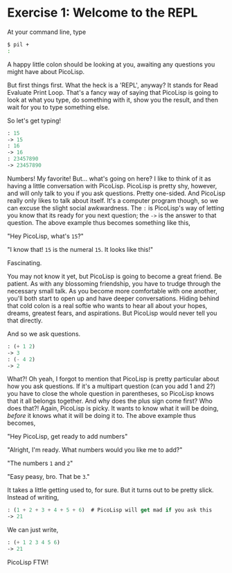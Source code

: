 # Exercise 1: Welcome to the REPL

At your command line, type
```bash
$ pil +
:
```
A happy little colon should be looking at you, awaiting any questions you might have about PicoLisp.

But first things first. What the heck is a 'REPL', anyway? It stands for Read Evaluate Print Loop. That's a fancy way of saying that PicoLisp is going to look at what you type, do something with it, show you the result, and then wait for you to type something else.

So let's get typing!
```lisp
: 15
-> 15
: 16
-> 16
: 23457890
-> 23457890
```
Numbers! My favorite! But... what's going on here? I like to think of it as having a little conversation with PicoLisp. PicoLisp is pretty shy, however, and will only talk to you if you ask questions. Pretty one-sided. And PicoLisp really only likes to talk about itself. It's a computer program though, so we can excuse the slight social awkwardness. The `:` is PicoLisp's way of letting you know that its ready for you next question; the `->` is the answer to that question. The above example thus becomes something like this,

"Hey PicoLisp, what's `15`?"

"I know that! `15` is the numeral `15`. It looks like this!"

Fascinating.

You may not know it yet, but PicoLisp is going to become a great friend. Be patient. As with any blossoming friendship, you have to trudge through the necessary small talk. As you become more comfortable with one another, you'll both start to open up and have deeper conversations. Hiding behind that cold colon is a real softie who wants to hear all about your hopes, dreams, greatest fears, and aspirations. But PicoLisp would never tell you that directly.

And so we ask questions.
```lisp
: (+ 1 2)
-> 3
: (- 4 2)
-> 2
```
What?! Oh yeah, I forgot to mention that PicoLisp is pretty particular about how you ask questions. If it's a multipart question (can you add 1 and 2?) you have to close the whole question in parentheses, so PicoLisp knows that it all belongs together. And why does the plus sign come first? Who does that?! Again, PicoLisp is picky. It wants to know what it will be doing, *before* it knows what it will be doing it to. The above example thus becomes,

"Hey PicoLisp, get ready to add numbers"

"Alright, I'm ready. What numbers would you like me to add?"

"The numbers `1` and `2`"

"Easy peasy, bro. That be `3`."

It takes a little getting used to, for sure. But it turns out to be pretty slick. Instead of writing,
```lisp
: (1 + 2 + 3 + 4 + 5 + 6)  # PicoLisp will get mad if you ask this
-> 21
```
We can just write,
```lisp
: (+ 1 2 3 4 5 6)
-> 21
```
PicoLisp FTW! 


